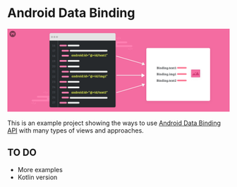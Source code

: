 # Android Data Binding

<p align="center">
  <img src="img/binding.png" alt="Custom image"/>
</p>

This is an example project showing the ways to use [Android Data Binding API](https://developer.android.com/topic/libraries/data-binding/) with many types of views and approaches.

## TO DO
- More examples
- Kotlin version
